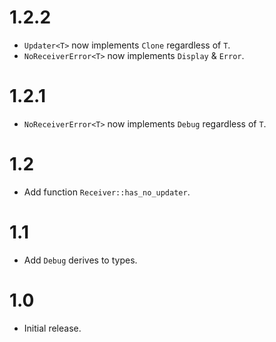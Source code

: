 # 1.2.2
* `Updater<T>` now implements `Clone` regardless of `T`.
* `NoReceiverError<T>` now implements `Display` & `Error`.

# 1.2.1
* `NoReceiverError<T>` now implements `Debug` regardless of `T`.

# 1.2
* Add function `Receiver::has_no_updater`.

# 1.1
* Add `Debug` derives to types.

# 1.0
* Initial release.